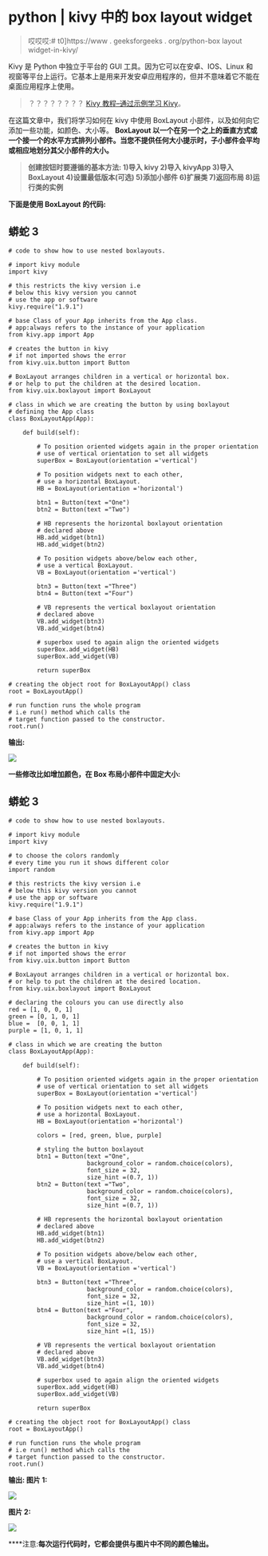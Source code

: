 # python | kivy 中的 box layout widget

> 哎哎哎:# t0]https://www . geeksforgeeks . org/python-box layout widget-in-kivy/

Kivy 是 Python 中独立于平台的 GUI 工具。因为它可以在安卓、IOS、Linux 和视窗等平台上运行。它基本上是用来开发安卓应用程序的，但并不意味着它不能在桌面应用程序上使用。

> ？？？？？？？？ [Kivy 教程–通过示例学习 Kivy](https://www.geeksforgeeks.org/kivy-tutorial/)。

在这篇文章中，我们将学习如何在 kivy 中使用 BoxLayout 小部件，以及如何向它添加一些功能，如颜色、大小等。
 **BoxLayout 以一个在另一个之上的垂直方式或一个接一个的水平方式排列小部件。当您不提供任何大小提示时，子小部件会平均或相应地划分其父小部件的大小。** 

> ****创建按钮时要遵循的基本方法:**
> 1)导入 kivy
> 2)导入 kivyApp
> 3)导入 BoxLayout
> 4)设置最低版本(可选)
> 5)添加小部件
> 6)扩展类
> 7)返回布局
> 8)运行类的实例**

****下面是使用 BoxLayout 的代码:**** 

## **蟒蛇 3**

```
# code to show how to use nested boxlayouts.

# import kivy module
import kivy

# this restricts the kivy version i.e
# below this kivy version you cannot
# use the app or software
kivy.require("1.9.1")

# base Class of your App inherits from the App class.
# app:always refers to the instance of your application
from kivy.app import App

# creates the button in kivy
# if not imported shows the error
from kivy.uix.button import Button

# BoxLayout arranges children in a vertical or horizontal box.
# or help to put the children at the desired location.
from kivy.uix.boxlayout import BoxLayout

# class in which we are creating the button by using boxlayout
# defining the App class
class BoxLayoutApp(App):

    def build(self):

        # To position oriented widgets again in the proper orientation
        # use of vertical orientation to set all widgets 
        superBox = BoxLayout(orientation ='vertical')

        # To position widgets next to each other,
        # use a horizontal BoxLayout.
        HB = BoxLayout(orientation ='horizontal')

        btn1 = Button(text ="One")
        btn2 = Button(text ="Two")

        # HB represents the horizontal boxlayout orientation
        # declared above
        HB.add_widget(btn1)
        HB.add_widget(btn2)

        # To position widgets above/below each other,
        # use a vertical BoxLayout.
        VB = BoxLayout(orientation ='vertical')

        btn3 = Button(text ="Three")
        btn4 = Button(text ="Four")

        # VB represents the vertical boxlayout orientation
        # declared above
        VB.add_widget(btn3)
        VB.add_widget(btn4)

        # superbox used to again align the oriented widgets
        superBox.add_widget(HB)
        superBox.add_widget(VB)

        return superBox

# creating the object root for BoxLayoutApp() class 
root = BoxLayoutApp()

# run function runs the whole program
# i.e run() method which calls the
# target function passed to the constructor.
root.run()
```

****输出:**** 

**![](img/0bbb34718daa6f3421428ff0b6954f60.png)**

 ****一些修改比如增加颜色，在 Box 布局小部件中固定大小:**** 

## **蟒蛇 3**

```
# code to show how to use nested boxlayouts.

# import kivy module
import kivy

# to choose the colors randomly
# every time you run it shows different color
import random 

# this restricts the kivy version i.e
# below this kivy version you cannot
# use the app or software
kivy.require("1.9.1")

# base Class of your App inherits from the App class.
# app:always refers to the instance of your application
from kivy.app import App

# creates the button in kivy
# if not imported shows the error
from kivy.uix.button import Button

# BoxLayout arranges children in a vertical or horizontal box.
# or help to put the children at the desired location.
from kivy.uix.boxlayout import BoxLayout

# declaring the colours you can use directly also
red = [1, 0, 0, 1]
green = [0, 1, 0, 1]
blue =  [0, 0, 1, 1]
purple = [1, 0, 1, 1]

# class in which we are creating the button
class BoxLayoutApp(App):

    def build(self):

        # To position oriented widgets again in the proper orientation
        # use of vertical orientation to set all widgets 
        superBox = BoxLayout(orientation ='vertical')

        # To position widgets next to each other,
        # use a horizontal BoxLayout.
        HB = BoxLayout(orientation ='horizontal')

        colors = [red, green, blue, purple]

        # styling the button boxlayout
        btn1 = Button(text ="One",
                      background_color = random.choice(colors),
                      font_size = 32,
                      size_hint =(0.7, 1))
        btn2 = Button(text ="Two",
                      background_color = random.choice(colors),
                      font_size = 32,
                      size_hint =(0.7, 1))

        # HB represents the horizontal boxlayout orientation
        # declared above
        HB.add_widget(btn1)
        HB.add_widget(btn2)

        # To position widgets above/below each other,
        # use a vertical BoxLayout.
        VB = BoxLayout(orientation ='vertical')

        btn3 = Button(text ="Three",
                      background_color = random.choice(colors),
                      font_size = 32,
                      size_hint =(1, 10))
        btn4 = Button(text ="Four",
                      background_color = random.choice(colors),
                      font_size = 32,
                      size_hint =(1, 15))

        # VB represents the vertical boxlayout orientation
        # declared above
        VB.add_widget(btn3)
        VB.add_widget(btn4)

        # superbox used to again align the oriented widgets
        superBox.add_widget(HB)
        superBox.add_widget(VB)

        return superBox

# creating the object root for BoxLayoutApp() class 
root = BoxLayoutApp()

# run function runs the whole program
# i.e run() method which calls the
# target function passed to the constructor.
root.run()
```

****输出:**
**图片 1:**** 

**![](img/67eb0c93a6115e7f2f9a78300760aa5f.png)**

****图片 2:**** 

**![](img/76bfa79c45a054b0eb7707b3dbfd376f.png)**

****注意:**每次运行代码时，它都会提供与图片中不同的颜色输出。**